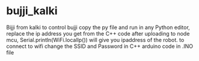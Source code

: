# bujji_kalki
Bijji from kalki 
to control bujji copy the py file and run in any Python editor, 
replace the ip address you get from the C++ code after uploading to node mcu, 
Serial.println(WiFi.localIp()) will give you ipaddress of the robot. 
to connect to wifi change the SSID and Password in C++ arduino code in .INO file 
